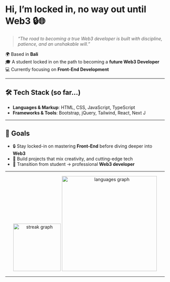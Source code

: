 # Hi, I’m locked in, no way out until Web3 🔒🌐

> *“The road to becoming a true Web3 developer is built with discipline, patience, and an unshakable will.”*  

🌍 Based in **Bali**  
🎓 A student locked in on the path to becoming a **future Web3 Developer**  
💻 Currently focusing on **Front-End Development**  

---

## 🛠 Tech Stack (so far...)
- **Languages & Markup**: HTML, CSS, JavaScript, TypeScript
- **Frameworks & Tools**: Bootstrap, jQuery, Tailwind, React, Next J
  
---

## 📌 Goals
- 🔒 Stay locked-in on mastering **Front-End** before diving deeper into **Web3**  
- 🧩 Build projects that mix creativity, and cutting-edge tech  
- 🌌 Transition from student → professional **Web3 developer**  

---

<div align="center">
  <!-- Streak graph -->
  <img src="https://streak-stats.demolab.com?user=AzureAsura&locale=en&mode=daily&theme=dracula&hide_border=false&border_radius=5&order=3" height="150" alt="streak graph"  />
  <!-- Languages graph -->
  <img src="https://github-readme-stats.vercel.app/api/top-langs?username=AzureAsura&hide_title=false&layout=compact&card_width=320&langs_count=5&theme=dracula&hide_border=true" width="300" alt="languages graph" />
</div>


---

